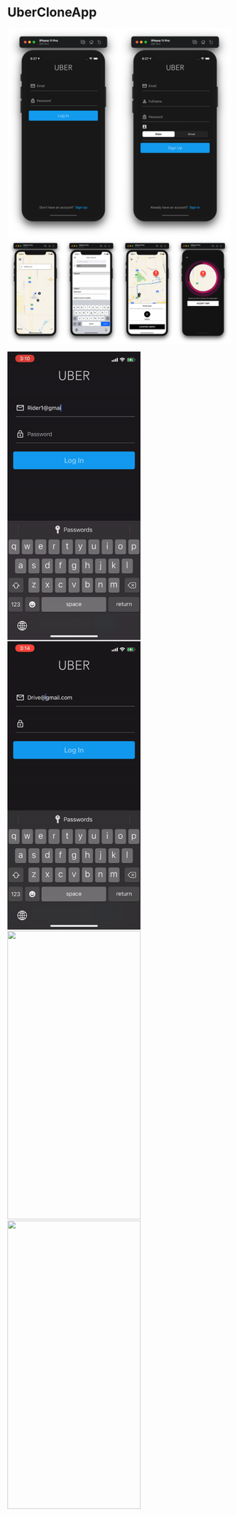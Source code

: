 # UberCloneApp

![](https://github.com/Nam-Namazov/media1/blob/main/uber1.png)
![](https://github.com/Nam-Namazov/media1/blob/main/uber2.png)

<img src="https://github.com/Nam-Namazov/media1/blob/main/Rider-1.gif" width="300" height="650" /> <img src="https://github.com/Nam-Namazov/media1/blob/main/Driver-1.gif" width="300" height="650" /> <img src="https://github.com/Nam-Namazov/media1/blob/main/Rider-2.gif" width="300" height="650" /> <img src="https://github.com/Nam-Namazov/media1/blob/main/Driver-2.gif" width="300" height="650" />
